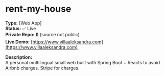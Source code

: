 # rent-my-house

**Type:** [Web App]  
**Status:** ✅ Live  
**Private Repo:** 🔒 (source not public)  
**Live Demo:** [https://www.villaaleksandra.com](https://www.villaaleksandra.com)

**Description:**  
A personal multilingual small web built with Spring Boot + Reacts to avoid Airbnb charges. 
Stripe for charges.

